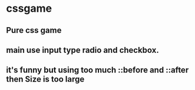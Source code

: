 # cssgame
## Pure css game
## main use input type radio and checkbox.
## it's funny but using too much ::before and ::after then Size is too large
